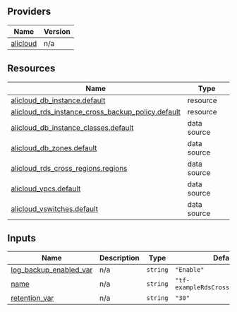<!-- BEGIN_TF_DOCS -->
## Providers

| Name | Version |
|------|---------|
| <a name="provider_alicloud"></a> [alicloud](#provider\_alicloud) | n/a |

## Resources

| Name | Type |
|------|------|
| [alicloud_db_instance.default](https://registry.terraform.io/providers/hashicorp/alicloud/latest/docs/resources/db_instance) | resource |
| [alicloud_rds_instance_cross_backup_policy.default](https://registry.terraform.io/providers/hashicorp/alicloud/latest/docs/resources/rds_instance_cross_backup_policy) | resource |
| [alicloud_db_instance_classes.default](https://registry.terraform.io/providers/hashicorp/alicloud/latest/docs/data-sources/db_instance_classes) | data source |
| [alicloud_db_zones.default](https://registry.terraform.io/providers/hashicorp/alicloud/latest/docs/data-sources/db_zones) | data source |
| [alicloud_rds_cross_regions.regions](https://registry.terraform.io/providers/hashicorp/alicloud/latest/docs/data-sources/rds_cross_regions) | data source |
| [alicloud_vpcs.default](https://registry.terraform.io/providers/hashicorp/alicloud/latest/docs/data-sources/vpcs) | data source |
| [alicloud_vswitches.default](https://registry.terraform.io/providers/hashicorp/alicloud/latest/docs/data-sources/vswitches) | data source |

## Inputs

| Name | Description | Type | Default | Required |
|------|-------------|------|---------|:--------:|
| <a name="input_log_backup_enabled_var"></a> [log\_backup\_enabled\_var](#input\_log\_backup\_enabled\_var) | n/a | `string` | `"Enable"` | no |
| <a name="input_name"></a> [name](#input\_name) | n/a | `string` | `"tf-exampleRdsCrossBackupPolicy"` | no |
| <a name="input_retention_var"></a> [retention\_var](#input\_retention\_var) | n/a | `string` | `"30"` | no |
<!-- END_TF_DOCS -->    